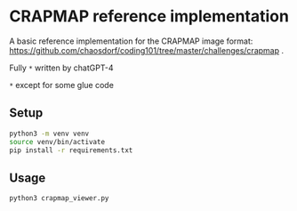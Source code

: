 # CRAPMAP reference implementation

A basic reference implementation for the CRAPMAP image format: https://github.com/chaosdorf/coding101/tree/master/challenges/crapmap .

Fully `*` written by chatGPT-4

`*` except for some glue code

## Setup

```bash
python3 -m venv venv
source venv/bin/activate
pip install -r requirements.txt
```

## Usage

```bash
python3 crapmap_viewer.py
```
